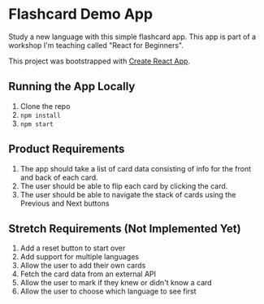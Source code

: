 # Flashcard Demo App

Study a new language with this simple flashcard app. This app is part of a workshop I'm teaching called "React for Beginners".

This project was bootstrapped with [Create React App](https://github.com/facebook/create-react-app).

## Running the App Locally

1. Clone the repo
2. `npm install`
3. `npm start`

## Product Requirements

1. The app should take a list of card data consisting of info for the front and back of each card.
2. The user should be able to flip each card by clicking the card.
3. The user should be able to navigate the stack of cards using the Previous and Next buttons

## Stretch Requirements (Not Implemented Yet)

1. Add a reset button to start over
2. Add support for multiple languages
3. Allow the user to add their own cards
4. Fetch the card data from an external API
5. Allow the user to mark if they knew or didn't know a card
6. Allow the user to choose which language to see first
